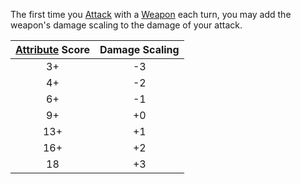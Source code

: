 The first time you [Attack](./Attack.md) with a [Weapon](./Weapon.md) each turn, you may add the weapon's damage scaling to the damage of your attack.  
  
|[Attribute](./Attribute.md) Score|Damage Scaling|  
|:-:|:-:|  
|3+|-3|  
|4+|-2|  
|6+|-1|  
|9+|+0|  
|13+|+1|  
|16+|+2|  
|18|+3|  
  
